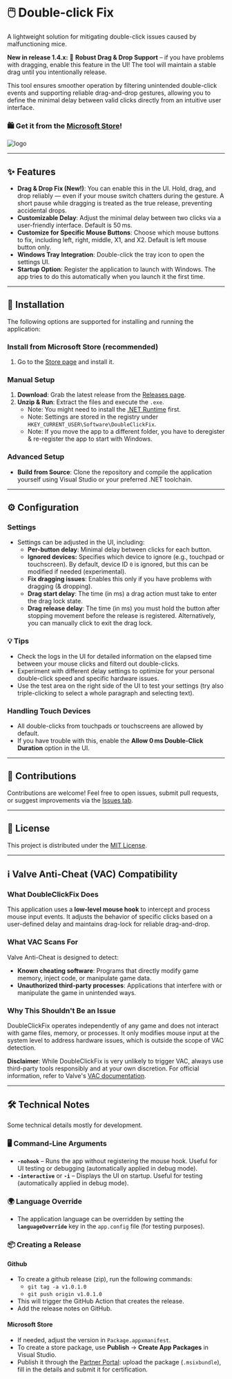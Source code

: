 ﻿# 🖱️ Double-click Fix

A lightweight solution for mitigating double-click issues caused by malfunctioning mice.  

**New in release 1.4.x:** 🎉 **Robust Drag & Drop Support** – if you have problems with dragging, enable this feature in the UI! The tool will maintain a stable drag until you intentionally release.

This tool ensures smoother operation by filtering unintended double-click events and supporting reliable drag-and-drop gestures, allowing you to define the minimal delay between valid clicks directly from an intuitive user interface.

### 🛍️ Get it from the [Microsoft Store](https://apps.microsoft.com/detail/9PDGM7NL2FF2?hl=en-us&gl=CH&ocid=pdpshare)!

![logo](DoubleClickFix/app.ico)

---

## ✨ Features
- **Drag & Drop Fix (New!)**: You can enable this in the UI. Hold, drag, and drop reliably — even if your mouse switch chatters during the gesture. A short pause while dragging is treated as the true release, preventing accidental drops.
- **Customizable Delay**: Adjust the minimal delay between two clicks via a user-friendly interface. Default is 50 ms.
- **Customize for Specific Mouse Buttons**: Choose which mouse buttons to fix, including left, right, middle, X1, and X2. Default is left mouse button only.
- **Windows Tray Integration**: Double-click the tray icon to open the settings UI.
- **Startup Option**: Register the application to launch with Windows. The app tries to do this automatically when you launch it the first time.

---

## 🚀 Installation

The following options are supported for installing and running the application:

### Install from Microsoft Store (recommended)
1. Go to the [Store page](https://apps.microsoft.com/detail/9PDGM7NL2FF2?hl=en-us&gl=CH&ocid=pdpshare) and install it.

### Manual Setup
1. **Download**: Grab the latest release from the [Releases page](https://github.com/nenning/DoubleClickFix/releases).
2. **Unzip & Run**: Extract the files and execute the `.exe`.  
    - Note: You might need to install the [.NET Runtime](https://dotnet.microsoft.com/en-us/download/dotnet) first.  
    - Note: Settings are stored in the registry under `HKEY_CURRENT_USER\Software\DoubleClickFix`.  
    - Note: If you move the app to a different folder, you have to deregister & re-register the app to start with Windows.

### Advanced Setup
- **Build from Source**: Clone the repository and compile the application yourself using Visual Studio or your preferred .NET toolchain.

---

## ⚙️ Configuration

### Settings
- Settings can be adjusted in the UI, including:
  - **Per-button delay**: Minimal delay between clicks for each button.
  - **Ignored devices:** Specifies which device to ignore (e.g., touchpad or touchscreen). By default, device ID `0` is ignored, but this can be modified if needed (experimental).
  - **Fix dragging issues**: Enables this only if you have problems with dragging (& dropping).
  - **Drag start delay**: The time (in ms) a drag action must take to enter the drag lock state.
  - **Drag release delay**: The time (in ms) you must hold the button after stopping movement before the release is registered. Alternatively, you can manually click to exit the drag lock.
  
### 💡 Tips
- Check the logs in the UI for detailed information on the elapsed time between your mouse clicks and filterd out double-clicks.
- Experiment with different delay settings to optimize for your personal double-click speed and specific hardware issues.
- Use the test area on the right side of the UI to test your settings (try also triple-clicking to select a whole paragraph and selecting text).

### Handling Touch Devices
- All double-clicks from touchpads or touchscreens are allowed by default.  
- If you have trouble with this, enable the **Allow 0 ms Double-Click Duration** option in the UI.

---

## 🤝 Contributions
Contributions are welcome! Feel free to open issues, submit pull requests, or suggest improvements via the [Issues tab](https://github.com/nenning/DoubleClickFix/issues).

---

## 📜 License
This project is distributed under the [MIT License](LICENSE.txt).

---

## ℹ️ Valve Anti-Cheat (VAC) Compatibility

### What **DoubleClickFix** Does
This application uses a **low-level mouse hook** to intercept and process mouse input events. It adjusts the behavior of specific clicks based on a user-defined delay and maintains drag-lock for reliable drag-and-drop.

### What VAC Scans For
Valve Anti-Cheat is designed to detect:
- **Known cheating software**: Programs that directly modify game memory, inject code, or manipulate game data.
- **Unauthorized third-party processes**: Applications that interfere with or manipulate the game in unintended ways.

### Why This Shouldn't Be an Issue
DoubleClickFix operates independently of any game and does not interact with game files, memory, or processes. It only modifies mouse input at the system level to address hardware issues, which is outside the scope of VAC detection.  

**Disclaimer**: While DoubleClickFix is very unlikely to trigger VAC, always use third-party tools responsibly and at your own discretion. For official information, refer to Valve's [VAC documentation](https://help.steampowered.com/en/faqs/view/571A-97DA-70E9-FF74).

---

## 🛠️ Technical Notes
Some technical details mostly for development.

### 🖥️ Command-Line Arguments
- **`-nohook`** – Runs the app without registering the mouse hook. Useful for UI testing or debugging (automatically applied in debug mode).  
- **`-interactive`** or **`-i`** – Displays the UI on startup. Useful for testing (automatically applied in debug mode).

### 🌍 Language Override  
- The application language can be overridden by setting the **`languageOverride`** key in the `app.config` file (for testing purposes).  

### 📦 Creating a Release

#### Github
- To create a github release (zip), run the following commands:
    - `git tag -a v1.0.1.0`
    - `git push origin v1.0.1.0`
- This will trigger the GitHub Action that creates the release.
- Add the release notes on GitHub.

#### Microsoft Store
- If needed, adjust the version in `Package.appxmanifest`.
- To create a store package, use **Publish** → **Create App Packages** in Visual Studio.
- Publish it through the [Partner Portal](https://partner.microsoft.com/en-us/dashboard/apps-and-games/overview): upload the package (`.msixbundle`), fill in the details and submit it for certification.
